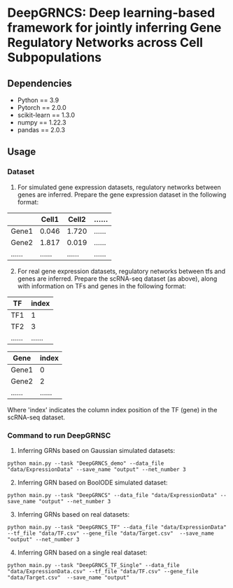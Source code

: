 # DeepGRNCS: Deep learning-based framework for jointly inferring Gene Regulatory Networks across Cell Subpopulations

## Dependencies
- Python == 3.9
- Pytorch == 2.0.0
- scikit-learn == 1.3.0
- numpy == 1.22.3
- pandas == 2.0.3

## Usage
### Dataset
1. For simulated gene expression datasets, regulatory networks between genes are inferred. Prepare the gene expression dataset in the following format:

  |       | Cell1| Cell2|……|
  |-------|------|------|--|
  | Gene1 | 0.046| 1.720|……|
  | Gene2 | 1.817| 0.019|……|
  | …… | ……| ……|……|

2. For real gene expression datasets, regulatory networks between tfs and genes are inferred. Prepare the scRNA-seq dataset (as above), along with information on TFs and genes in the following format:

  | TF|index|
  |-------|------|
  | TF1|1|
  | TF2|3|
  | …… | ……|

  | Gene|index|
  |-------|------|
  | Gene1|0|
  | Gene2|2|
  | …… | ……|

Where 'index' indicates the column index position of the TF (gene) in the scRNA-seq dataset.

### Command to run DeepGRNSC
1. Inferring GRNs based on Gaussian simulated datasets:
  ```
  python main.py --task "DeepGRNCS_demo" --data_file "data/ExpressionData" --save_name "output" --net_number 3
  ```

2. Inferring GRN based on BoolODE simulated dataset:
  ```
  python main.py --task "DeepGRNCS" --data_file "data/ExpressionData" --save_name "output" --net_number 3
  ```

3. Inferring GRNs based on real datasets:
  ```
  python main.py --task "DeepGRNCS_TF" --data_file "data/ExpressionData" --tf_file "data/TF.csv" --gene_file "data/Target.csv"  --save_name "output" --net_number 3
  ```

4. Inferring GRN based on a single real dataset:
  ```
  python main.py --task "DeepGRNCS_TF_Single" --data_file "data/ExpressionData.csv" --tf_file "data/TF.csv" --gene_file "data/Target.csv"  --save_name "output" 
  ```
